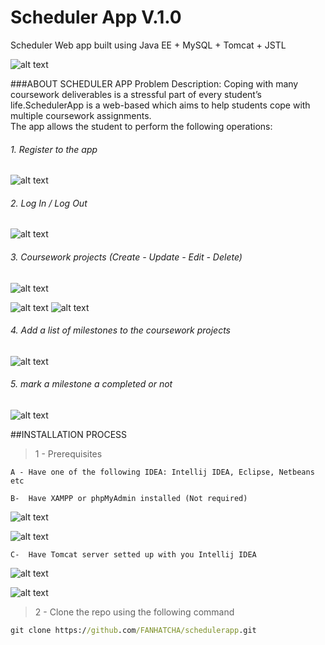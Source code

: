 # **Scheduler App V.1.0**

Scheduler Web app built using Java EE + MySQL + Tomcat + JSTL 

![alt text](testing_screenshots/logout.PNG)

###ABOUT SCHEDULER APP
Problem Description: Coping with many coursework deliverables is a stressful part of every student’s life.SchedulerApp is a web-based which aims to help students cope with multiple coursework assignments.  
The app allows the student to perform the following operations:
###### 1. Register to the app
![alt text](testing_screenshots/register_page.png)

###### 2. Log In / Log Out
![alt text](testing_screenshots/login.PNG)

###### 3. Coursework projects (Create - Update - Edit - Delete)
![alt text](testing_screenshots/logout.PNG)

![alt text](testing_screenshots/create_new_coursework.PNG)
![alt text](testing_screenshots/edit_coursework.PNG)

###### 4. Add a list of milestones to the coursework projects
![alt text](testing_screenshots/added_milestones.PNG)

###### 5. mark a milestone a completed or not
![alt text](testing_screenshots/markAsCompleted.PNG)

##INSTALLATION PROCESS
> 1 - Prerequisites
```
A - Have one of the following IDEA: Intellij IDEA, Eclipse, Netbeans etc

B-  Have XAMPP or phpMyAdmin installed (Not required)
```
![alt text](testing_screenshots/xampp.PNG)

![alt text](testing_screenshots/phpmyadmin.PNG)

```
C-  Have Tomcat server setted up with you Intellij IDEA
```
![alt text](testing_screenshots/tomcat.PNG)

![alt text](testing_screenshots/tomcat_deployment.PNG)

> 2 - Clone the repo using the following command
```cmd
git clone https://github.com/FANHATCHA/schedulerapp.git
```
 